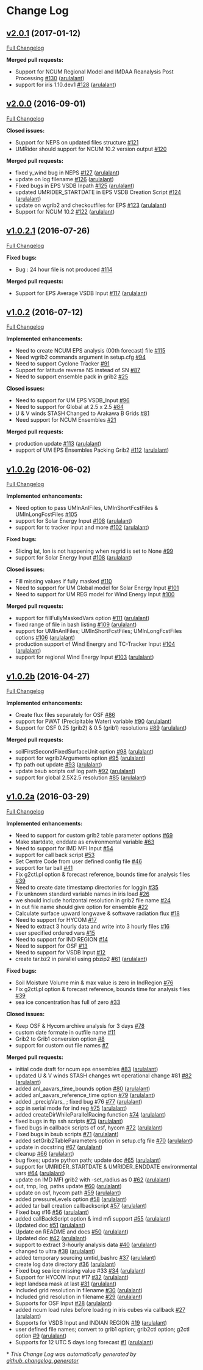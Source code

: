 # Change Log

## [v2.0.1](https://github.com/NCMRWF/UMRider/tree/v2.0.1) (2017-01-12)
[Full Changelog](https://github.com/NCMRWF/UMRider/compare/v2.0.0...v2.0.1)

**Merged pull requests:**

- Support for NCUM Regional Model and IMDAA Reanalysis Post Processing [\#130](https://github.com/NCMRWF/UMRider/pull/130) ([arulalant](https://github.com/arulalant))
- 	support for iris 1.10.dev1 [\#128](https://github.com/NCMRWF/UMRider/pull/128) ([arulalant](https://github.com/arulalant))

## [v2.0.0](https://github.com/NCMRWF/UMRider/tree/v2.0.0) (2016-09-01)
[Full Changelog](https://github.com/NCMRWF/UMRider/compare/v1.0.2.1...v2.0.0)

**Closed issues:**

- Support for NEPS on updated files structure  [\#121](https://github.com/NCMRWF/UMRider/issues/121)
- UMRider should support for NCUM 10.2 version output  [\#120](https://github.com/NCMRWF/UMRider/issues/120)

**Merged pull requests:**

- 	fixed y\_wind bug in NEPS [\#127](https://github.com/NCMRWF/UMRider/pull/127) ([arulalant](https://github.com/arulalant))
- update on log filename [\#126](https://github.com/NCMRWF/UMRider/pull/126) ([arulalant](https://github.com/arulalant))
- Fixed bugs in EPS VSDB Inpath [\#125](https://github.com/NCMRWF/UMRider/pull/125) ([arulalant](https://github.com/arulalant))
- updated UMRIDER\_STARTDATE in EPS VSDB Creation Script [\#124](https://github.com/NCMRWF/UMRider/pull/124) ([arulalant](https://github.com/arulalant))
- update on wgrib2 and checkoutfiles for EPS [\#123](https://github.com/NCMRWF/UMRider/pull/123) ([arulalant](https://github.com/arulalant))
- Support for NCUM 10.2 [\#122](https://github.com/NCMRWF/UMRider/pull/122) ([arulalant](https://github.com/arulalant))

## [v1.0.2.1](https://github.com/NCMRWF/UMRider/tree/v1.0.2.1) (2016-07-26)
[Full Changelog](https://github.com/NCMRWF/UMRider/compare/v1.0.2...v1.0.2.1)

**Fixed bugs:**

- Bug : 24 hour file is not produced [\#114](https://github.com/NCMRWF/UMRider/issues/114)

**Merged pull requests:**

- Support for EPS Average VSDB Input [\#117](https://github.com/NCMRWF/UMRider/pull/117) ([arulalant](https://github.com/arulalant))

## [v1.0.2](https://github.com/NCMRWF/UMRider/tree/v1.0.2) (2016-07-12)
[Full Changelog](https://github.com/NCMRWF/UMRider/compare/v1.0.2g...v1.0.2)

**Implemented enhancements:**

- Need to create NCUM EPS analysis \(00th forecast\) file [\#115](https://github.com/NCMRWF/UMRider/issues/115)
- Need wgrib2 commands argument in setup.cfg [\#94](https://github.com/NCMRWF/UMRider/issues/94)
- Need to support Cyclone Tracker   [\#91](https://github.com/NCMRWF/UMRider/issues/91)
- Support for latitude reverse NS instead of SN [\#87](https://github.com/NCMRWF/UMRider/issues/87)
- Need to support ensemble pack in grib2 [\#25](https://github.com/NCMRWF/UMRider/issues/25)

**Closed issues:**

- Need to support for UM EPS VSDB\_Input [\#96](https://github.com/NCMRWF/UMRider/issues/96)
- Need to support for Global at 2.5 x 2.5 [\#84](https://github.com/NCMRWF/UMRider/issues/84)
- U & V winds STASH Changed to Arakawa B Grids [\#81](https://github.com/NCMRWF/UMRider/issues/81)
- Need support for NCUM Ensembles  [\#21](https://github.com/NCMRWF/UMRider/issues/21)

**Merged pull requests:**

- 	production update [\#113](https://github.com/NCMRWF/UMRider/pull/113) ([arulalant](https://github.com/arulalant))
- support of UM EPS Ensembles Packing Grib2 [\#112](https://github.com/NCMRWF/UMRider/pull/112) ([arulalant](https://github.com/arulalant))

## [v1.0.2g](https://github.com/NCMRWF/UMRider/tree/v1.0.2g) (2016-06-02)
[Full Changelog](https://github.com/NCMRWF/UMRider/compare/v1.0.2b...v1.0.2g)

**Implemented enhancements:**

- Need option to pass UMInAnlFiles, UMInShortFcstFiles & UMInLongFcstFiles [\#105](https://github.com/NCMRWF/UMRider/issues/105)
- support for Solar Energy Input [\#108](https://github.com/NCMRWF/UMRider/pull/108) ([arulalant](https://github.com/arulalant))
- support for tc tracker input and more [\#102](https://github.com/NCMRWF/UMRider/pull/102) ([arulalant](https://github.com/arulalant))

**Fixed bugs:**

- Slicing lat, lon is not happening when regrid is set to None [\#99](https://github.com/NCMRWF/UMRider/issues/99)
- support for Solar Energy Input [\#108](https://github.com/NCMRWF/UMRider/pull/108) ([arulalant](https://github.com/arulalant))

**Closed issues:**

- Fill missing values if fully masked  [\#110](https://github.com/NCMRWF/UMRider/issues/110)
- Need to support for UM Global model for Solar Energy Input [\#101](https://github.com/NCMRWF/UMRider/issues/101)
- Need to support for UM REG model for Wind Energy Input [\#100](https://github.com/NCMRWF/UMRider/issues/100)

**Merged pull requests:**

- support for fillFullyMaskedVars option [\#111](https://github.com/NCMRWF/UMRider/pull/111) ([arulalant](https://github.com/arulalant))
- fixed range of file in bash listing [\#109](https://github.com/NCMRWF/UMRider/pull/109) ([arulalant](https://github.com/arulalant))
- 	support for UMInAnlFiles; UMInShortFcstFiles; UMInLongFcstFiles options [\#106](https://github.com/NCMRWF/UMRider/pull/106) ([arulalant](https://github.com/arulalant))
- production support of Wind Energry and TC-Tracker Input [\#104](https://github.com/NCMRWF/UMRider/pull/104) ([arulalant](https://github.com/arulalant))
- support for regional Wind Energy Input [\#103](https://github.com/NCMRWF/UMRider/pull/103) ([arulalant](https://github.com/arulalant))

## [v1.0.2b](https://github.com/NCMRWF/UMRider/tree/v1.0.2b) (2016-04-27)
[Full Changelog](https://github.com/NCMRWF/UMRider/compare/v1.0.2a...v1.0.2b)

**Implemented enhancements:**

- Create flux files separately for OSF [\#86](https://github.com/NCMRWF/UMRider/issues/86)
- 	support for PWAT \(Precipitable Water\) variable [\#90](https://github.com/NCMRWF/UMRider/pull/90) ([arulalant](https://github.com/arulalant))
- Support for OSF 0.25 \(grib2\) & 0.5 \(grib1\) resolutions [\#89](https://github.com/NCMRWF/UMRider/pull/89) ([arulalant](https://github.com/arulalant))

**Merged pull requests:**

- soilFirstSecondFixedSurfaceUnit option [\#98](https://github.com/NCMRWF/UMRider/pull/98) ([arulalant](https://github.com/arulalant))
-  support for wgrib2Arguments option [\#95](https://github.com/NCMRWF/UMRider/pull/95) ([arulalant](https://github.com/arulalant))
- ftp path out update [\#93](https://github.com/NCMRWF/UMRider/pull/93) ([arulalant](https://github.com/arulalant))
- update bsub scripts osf log path [\#92](https://github.com/NCMRWF/UMRider/pull/92) ([arulalant](https://github.com/arulalant))
- support for global 2.5X2.5 resolution [\#85](https://github.com/NCMRWF/UMRider/pull/85) ([arulalant](https://github.com/arulalant))

## [v1.0.2a](https://github.com/NCMRWF/UMRider/tree/v1.0.2a) (2016-03-29)
[Full Changelog](https://github.com/NCMRWF/UMRider/compare/v1.0.1...v1.0.2a)

**Implemented enhancements:**

- Need to support for custom grib2 table parameter options [\#69](https://github.com/NCMRWF/UMRider/issues/69)
- Make startdate, enddate as environmental variable  [\#63](https://github.com/NCMRWF/UMRider/issues/63)
- Need to support for IMD MFI Input [\#54](https://github.com/NCMRWF/UMRider/issues/54)
- support for call back script [\#53](https://github.com/NCMRWF/UMRider/issues/53)
- Set Centre Code from user defined config file [\#46](https://github.com/NCMRWF/UMRider/issues/46)
- support for tar ball  [\#41](https://github.com/NCMRWF/UMRider/issues/41)
- Fix g2ctl.pl option & forecast reference, bounds time for analysis files [\#39](https://github.com/NCMRWF/UMRider/issues/39)
- Need to create date timestamp directories for loggin [\#35](https://github.com/NCMRWF/UMRider/issues/35)
- Fix unknown standard variable names in iris load [\#26](https://github.com/NCMRWF/UMRider/issues/26)
- we should include horizontal resolution in grib2 file name [\#24](https://github.com/NCMRWF/UMRider/issues/24)
- In out file name should give option for ensemble  [\#22](https://github.com/NCMRWF/UMRider/issues/22)
- Calculate surface upward longwave & softwave radiation flux [\#18](https://github.com/NCMRWF/UMRider/issues/18)
- Need to support for HYCOM  [\#17](https://github.com/NCMRWF/UMRider/issues/17)
- Need to extract 3 hourly data and write into 3 hourly files [\#16](https://github.com/NCMRWF/UMRider/issues/16)
- user specified ordered vars [\#15](https://github.com/NCMRWF/UMRider/issues/15)
- Need to support for IND REGION [\#14](https://github.com/NCMRWF/UMRider/issues/14)
- Need to support for OSF  [\#13](https://github.com/NCMRWF/UMRider/issues/13)
- Need to support for VSDB Input [\#12](https://github.com/NCMRWF/UMRider/issues/12)
- create tar.bz2 in parallel using pbzip2 [\#61](https://github.com/NCMRWF/UMRider/pull/61) ([arulalant](https://github.com/arulalant))

**Fixed bugs:**

- Soil Moisture Volume min & max value is zero in IndRegion [\#76](https://github.com/NCMRWF/UMRider/issues/76)
- Fix g2ctl.pl option & forecast reference, bounds time for analysis files [\#39](https://github.com/NCMRWF/UMRider/issues/39)
- sea ice concentration has full of zero [\#33](https://github.com/NCMRWF/UMRider/issues/33)

**Closed issues:**

- Keep OSF & Hycom archive analysis for 3 days  [\#78](https://github.com/NCMRWF/UMRider/issues/78)
- custom date formate in outfile name [\#11](https://github.com/NCMRWF/UMRider/issues/11)
- Grib2 to Grib1 conversion option [\#8](https://github.com/NCMRWF/UMRider/issues/8)
- support for custom out file names [\#7](https://github.com/NCMRWF/UMRider/issues/7)

**Merged pull requests:**

- initial code draft for ncum eps ensembles [\#83](https://github.com/NCMRWF/UMRider/pull/83) ([arulalant](https://github.com/arulalant))
- updated U & V winds STASH changes wrt operational change \#81 [\#82](https://github.com/NCMRWF/UMRider/pull/82) ([arulalant](https://github.com/arulalant))
- added anl\_aavars\_time\_bounds option [\#80](https://github.com/NCMRWF/UMRider/pull/80) ([arulalant](https://github.com/arulalant))
- added anl\_aavars\_reference\_time option [\#79](https://github.com/NCMRWF/UMRider/pull/79) ([arulalant](https://github.com/arulalant))
- added \_precipVars\_ ; fixed bug \#76 [\#77](https://github.com/NCMRWF/UMRider/pull/77) ([arulalant](https://github.com/arulalant))
- scp in serial mode for ind reg [\#75](https://github.com/NCMRWF/UMRider/pull/75) ([arulalant](https://github.com/arulalant))
- added createDirWhileParallelRacing function [\#74](https://github.com/NCMRWF/UMRider/pull/74) ([arulalant](https://github.com/arulalant))
- fixed bugs in ftp ssh scripts [\#73](https://github.com/NCMRWF/UMRider/pull/73) ([arulalant](https://github.com/arulalant))
- fixed bugs in callback scripts of osf, hycom [\#72](https://github.com/NCMRWF/UMRider/pull/72) ([arulalant](https://github.com/arulalant))
- Fixed bugs in bsub scripts [\#71](https://github.com/NCMRWF/UMRider/pull/71) ([arulalant](https://github.com/arulalant))
- added setGrib2TableParameters option in setup.cfg file [\#70](https://github.com/NCMRWF/UMRider/pull/70) ([arulalant](https://github.com/arulalant))
- update in docstring [\#67](https://github.com/NCMRWF/UMRider/pull/67) ([arulalant](https://github.com/arulalant))
- cleanup [\#66](https://github.com/NCMRWF/UMRider/pull/66) ([arulalant](https://github.com/arulalant))
- 	bug fixes; update python path; update doc [\#65](https://github.com/NCMRWF/UMRider/pull/65) ([arulalant](https://github.com/arulalant))
- support for UMRIDER\_STARTDATE & UMRIDER\_ENDDATE environmental vars [\#64](https://github.com/NCMRWF/UMRider/pull/64) ([arulalant](https://github.com/arulalant))
- update on IMD MFI grib2 with -set\_radius as 0 [\#62](https://github.com/NCMRWF/UMRider/pull/62) ([arulalant](https://github.com/arulalant))
- out, tmp, log, paths update [\#60](https://github.com/NCMRWF/UMRider/pull/60) ([arulalant](https://github.com/arulalant))
- update on osf, hycom path [\#59](https://github.com/NCMRWF/UMRider/pull/59) ([arulalant](https://github.com/arulalant))
- 	added pressureLevels option [\#58](https://github.com/NCMRWF/UMRider/pull/58) ([arulalant](https://github.com/arulalant))
- added tar ball creation callbackscript [\#57](https://github.com/NCMRWF/UMRider/pull/57) ([arulalant](https://github.com/arulalant))
- Fixed bug \#16 [\#56](https://github.com/NCMRWF/UMRider/pull/56) ([arulalant](https://github.com/arulalant))
- 	added callBackScript option & imd mfi support [\#55](https://github.com/NCMRWF/UMRider/pull/55) ([arulalant](https://github.com/arulalant))
- Updated doc [\#51](https://github.com/NCMRWF/UMRider/pull/51) ([arulalant](https://github.com/arulalant))
- Update on README and docs [\#50](https://github.com/NCMRWF/UMRider/pull/50) ([arulalant](https://github.com/arulalant))
- Updated doc [\#42](https://github.com/NCMRWF/UMRider/pull/42) ([arulalant](https://github.com/arulalant))
- support to extract 3-hourly analysis data [\#40](https://github.com/NCMRWF/UMRider/pull/40) ([arulalant](https://github.com/arulalant))
- changed to ultra [\#38](https://github.com/NCMRWF/UMRider/pull/38) ([arulalant](https://github.com/arulalant))
- added	temporary sourcing umtid\_bashrc [\#37](https://github.com/NCMRWF/UMRider/pull/37) ([arulalant](https://github.com/arulalant))
- create log date directory [\#36](https://github.com/NCMRWF/UMRider/pull/36) ([arulalant](https://github.com/arulalant))
- Fixed bug sea ice missing value \#33 [\#34](https://github.com/NCMRWF/UMRider/pull/34) ([arulalant](https://github.com/arulalant))
- Support for HYCOM Input \#17 [\#32](https://github.com/NCMRWF/UMRider/pull/32) ([arulalant](https://github.com/arulalant))
- kept landsea mask at last [\#31](https://github.com/NCMRWF/UMRider/pull/31) ([arulalant](https://github.com/arulalant))
- Included grid resolution in filename [\#30](https://github.com/NCMRWF/UMRider/pull/30) ([arulalant](https://github.com/arulalant))
- Included grid resolution in filename [\#29](https://github.com/NCMRWF/UMRider/pull/29) ([arulalant](https://github.com/arulalant))
- Supports for OSF Input [\#28](https://github.com/NCMRWF/UMRider/pull/28) ([arulalant](https://github.com/arulalant))
- added ncum load rules before loading in iris cubes via callback  [\#27](https://github.com/NCMRWF/UMRider/pull/27) ([arulalant](https://github.com/arulalant))
- Supports for VSDB Input and INDIAN REGION [\#19](https://github.com/NCMRWF/UMRider/pull/19) ([arulalant](https://github.com/arulalant))
- user defined file names; convert to grib1 option; grib2ctl option; g2ctl option [\#9](https://github.com/NCMRWF/UMRider/pull/9) ([arulalant](https://github.com/arulalant))
- Supports for 12 UTC 5 days long forecast [\#1](https://github.com/NCMRWF/UMRider/pull/1) ([arulalant](https://github.com/arulalant))



\* *This Change Log was automatically generated by [github_changelog_generator](https://github.com/skywinder/Github-Changelog-Generator)*